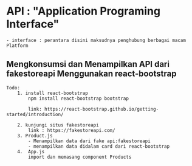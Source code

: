 # API : "Application Programing Interface"

    - interface : perantara disini maksudnya penghubung berbagai macam Platform

## Mengkonsumsi dan Menampilkan API dari fakestoreapi Menggunakan react-bootstrap

    Todo:
        1. install react-bootstrap
            npm install react-bootstrap bootstrap

            link: https://react-bootstrap.github.io/getting-started/introduction/

        2. kunjungi situs fakestoreapi
            link : https://fakestoreapi.com/
        3. Product.js
            - Menampilkan data dari fake api:fakestoreapi
            - menampilkan data didalam card dari react-bootstrap
        4.  App.js
            import dan memasang component Products

